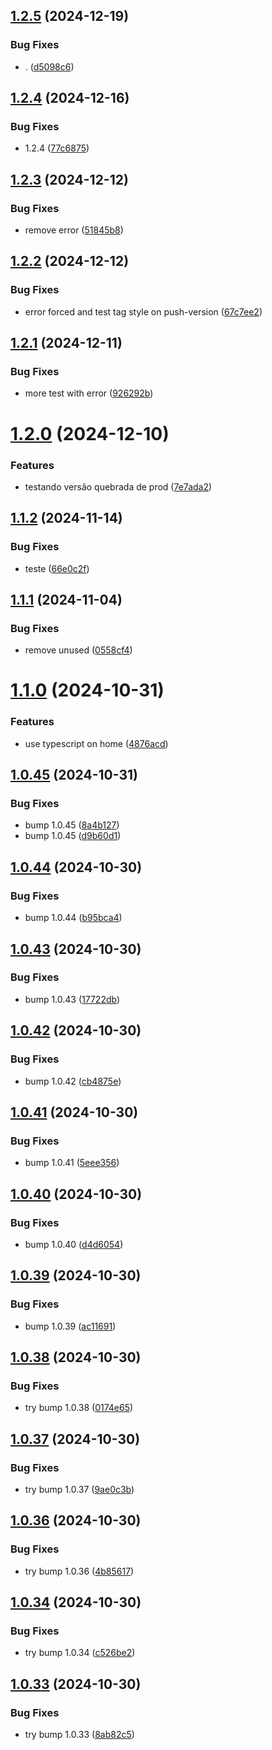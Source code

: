 ## [1.2.5](https://github.com/gbfonseca/eitriapp-berserk/compare/v1.2.4...v1.2.5) (2024-12-19)


### Bug Fixes

* . ([d5098c6](https://github.com/gbfonseca/eitriapp-berserk/commit/d5098c6d28a2fb9255fdad3661b593cb860b9e8e))

## [1.2.4](https://github.com/gbfonseca/eitriapp-berserk/compare/v1.2.3...v1.2.4) (2024-12-16)


### Bug Fixes

* 1.2.4 ([77c6875](https://github.com/gbfonseca/eitriapp-berserk/commit/77c68751a69769de22f86bd90b400b21b9f0ad33))

## [1.2.3](https://github.com/gbfonseca/eitriapp-berserk/compare/v1.2.2...v1.2.3) (2024-12-12)


### Bug Fixes

* remove error ([51845b8](https://github.com/gbfonseca/eitriapp-berserk/commit/51845b8aa74021eed48dc2c9960d8fe71f7ba969))

## [1.2.2](https://github.com/gbfonseca/eitriapp-berserk/compare/v1.2.1...v1.2.2) (2024-12-12)


### Bug Fixes

* error forced and test tag style on push-version ([67c7ee2](https://github.com/gbfonseca/eitriapp-berserk/commit/67c7ee2b4bd07563fbc002d233a60619c6c8dafc))

## [1.2.1](https://github.com/gbfonseca/eitriapp-berserk/compare/v1.2.0...v1.2.1) (2024-12-11)


### Bug Fixes

* more test with error ([926292b](https://github.com/gbfonseca/eitriapp-berserk/commit/926292bfbab08d25c7573770afa7342999c05aa7))

# [1.2.0](https://github.com/gbfonseca/eitriapp-berserk/compare/v1.1.2...v1.2.0) (2024-12-10)


### Features

* testando versão quebrada de prod ([7e7ada2](https://github.com/gbfonseca/eitriapp-berserk/commit/7e7ada256ba01ca4044291150007e7204eb14ad6))

## [1.1.2](https://github.com/gbfonseca/eitriapp-berserk/compare/v1.1.1...v1.1.2) (2024-11-14)


### Bug Fixes

* teste ([66e0c2f](https://github.com/gbfonseca/eitriapp-berserk/commit/66e0c2fe191ad0a25d7af23fe2d6ecf5227e2dfd))

## [1.1.1](https://github.com/gbfonseca/eitriapp-berserk/compare/v1.1.0...v1.1.1) (2024-11-04)


### Bug Fixes

* remove unused ([0558cf4](https://github.com/gbfonseca/eitriapp-berserk/commit/0558cf4efadacb57e5694ec782de64232a0e7221))

# [1.1.0](https://github.com/gbfonseca/eitriapp-berserk/compare/v1.0.45...v1.1.0) (2024-10-31)


### Features

* use typescript on home ([4876acd](https://github.com/gbfonseca/eitriapp-berserk/commit/4876acdcf8caa9da056fed59287f68f20ee87ef3))

## [1.0.45](https://github.com/gbfonseca/eitriapp-berserk/compare/v1.0.44...v1.0.45) (2024-10-31)


### Bug Fixes

* bump 1.0.45 ([8a4b127](https://github.com/gbfonseca/eitriapp-berserk/commit/8a4b12729f2d682f41e269f9ed00c8ee0c634c46))
* bump 1.0.45 ([d9b60d1](https://github.com/gbfonseca/eitriapp-berserk/commit/d9b60d1d8f31b71fdcf482c7e80470a25ec22426))

## [1.0.44](https://github.com/gbfonseca/eitriapp-berserk/compare/v1.0.43...v1.0.44) (2024-10-30)


### Bug Fixes

* bump 1.0.44 ([b95bca4](https://github.com/gbfonseca/eitriapp-berserk/commit/b95bca435dd9013c088d8b2660a1970620b783f3))

## [1.0.43](https://github.com/gbfonseca/eitriapp-berserk/compare/v1.0.42...v1.0.43) (2024-10-30)


### Bug Fixes

* bump 1.0.43 ([17722db](https://github.com/gbfonseca/eitriapp-berserk/commit/17722db1247ad41537b450c694ade7de41ad468b))

## [1.0.42](https://github.com/gbfonseca/eitriapp-berserk/compare/v1.0.41...v1.0.42) (2024-10-30)


### Bug Fixes

* bump 1.0.42 ([cb4875e](https://github.com/gbfonseca/eitriapp-berserk/commit/cb4875eb31cb8f25ae3ca1d8335e53153dd0f727))

## [1.0.41](https://github.com/gbfonseca/eitriapp-berserk/compare/v1.0.40...v1.0.41) (2024-10-30)


### Bug Fixes

* bump 1.0.41 ([5eee356](https://github.com/gbfonseca/eitriapp-berserk/commit/5eee3563dee1e6fbc0ed2efc6cce199a98af9984))

## [1.0.40](https://github.com/gbfonseca/eitriapp-berserk/compare/v1.0.39...v1.0.40) (2024-10-30)


### Bug Fixes

* bump 1.0.40 ([d4d6054](https://github.com/gbfonseca/eitriapp-berserk/commit/d4d6054e552df59c3c7adcf0f576f6df98bfa8af))

## [1.0.39](https://github.com/gbfonseca/eitriapp-berserk/compare/v1.0.38...v1.0.39) (2024-10-30)


### Bug Fixes

* bump 1.0.39 ([ac11691](https://github.com/gbfonseca/eitriapp-berserk/commit/ac116917ed37eaeac6c92172967b2711a1855161))

## [1.0.38](https://github.com/gbfonseca/eitriapp-berserk/compare/v1.0.37...v1.0.38) (2024-10-30)


### Bug Fixes

* try bump 1.0.38 ([0174e65](https://github.com/gbfonseca/eitriapp-berserk/commit/0174e654ee98980ec81a2079782b8b2b3c0ae632))

## [1.0.37](https://github.com/gbfonseca/eitriapp-berserk/compare/v1.0.36...v1.0.37) (2024-10-30)


### Bug Fixes

* try bump 1.0.37 ([9ae0c3b](https://github.com/gbfonseca/eitriapp-berserk/commit/9ae0c3b4b32334e40a1f9e3115feead767bcdf33))


## [1.0.36](https://github.com/gbfonseca/eitriapp-berserk/compare/v1.0.35...v1.0.36) (2024-10-30)


### Bug Fixes

* try bump 1.0.36 ([4b85617](https://github.com/gbfonseca/eitriapp-berserk/commit/4b85617dfbc37e5b6d2e40188f065ac271687e97))


## [1.0.34](https://github.com/gbfonseca/eitriapp-berserk/compare/v1.0.33...v1.0.34) (2024-10-30)


### Bug Fixes

* try bump 1.0.34 ([c526be2](https://github.com/gbfonseca/eitriapp-berserk/commit/c526be27f2ec1f205d12c8744db79fac0d5dac30))


## [1.0.33](https://github.com/gbfonseca/eitriapp-berserk/compare/v1.0.32...v1.0.33) (2024-10-30)


### Bug Fixes

* try bump 1.0.33 ([8ab82c5](https://github.com/gbfonseca/eitriapp-berserk/commit/8ab82c505b58e2e04d585da6f97b88f5558e097e))
